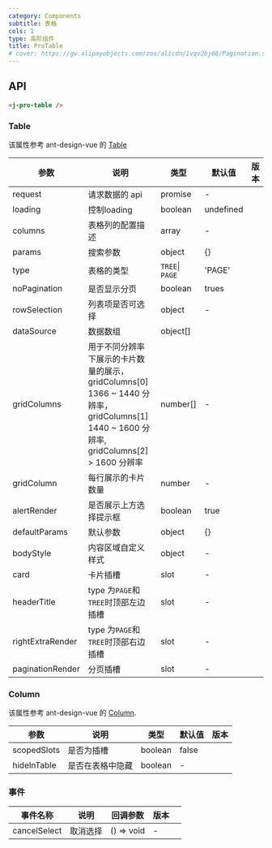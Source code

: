 ```yaml
---
category: Components
subtitle: 表格
cols: 1
type: 高阶组件
title: ProTable
# cover: https://gw.alipayobjects.com/zos/alicdn/1vqv2bj68/Pagination.svg
---
```


## API

```html
<j-pro-table />
```

### Table

该属性参考 ant-design-vue 的 [Table](https://www.antdv.com/components/table-cn#Table)

| 参数             | 说明                                                                                                                                        | 类型                        | 默认值 | 版本 |
| ---------------- | ------------------------------------------------------------------------------------------------------------------------------------------- | --------------------------- | ------ | ---- |
| request          | 请求数据的 api                                                                                                                              | promise                     | -      |      |
| loading          | 控制loading                                                                                                                           | boolean                     | undefined     |      |
| columns          | 表格列的配置描述                                                                                                                            | array                       | -      |      |
| params           | 搜索参数                                                                                                                                    | object                      | {}     |      |
| type             | 表格的类型                                                                                                                                  | `TREE`\| `PAGE` | 'PAGE' |      |
| noPagination     | 是否显示分页                                                                                                                                | boolean                     | trues  |      |
| rowSelection     | 列表项是否可选择                                                                                                                            | object                      | -      |      |
| dataSource       | 数据数组                                                                                                                                    | object\[]                   |        |      |
| gridColumns      | 用于不同分辨率下展示的卡片数量的展示，gridColumns\[0] 1366 ~ 1440 分辨率，gridColumns\[1] 1440 ~ 1600 分辨率, gridColumns\[2] > 1600 分辨率 | number[]                    | -      |      |
| gridColumn       | 每行展示的卡片数量                                                                                                                          | number                      | -      |      |
| alertRender      | 是否展示上方选择提示框                                                                                                                      | boolean                     | true   |      |
| defaultParams    | 默认参数                                                                                                                                    | object                      | {}     |      |
| bodyStyle        | 内容区域自定义样式                                                                                                                          | object                      | -      |      |
| card             | 卡片插槽                                                                                                                                    | slot                        | -      |      |
| headerTitle      | type 为`PAGE`和`TREE`时顶部左边插槽                                                                                                         | slot                        | -      |      |
| rightExtraRender | type 为`PAGE`和`TREE`时顶部右边插槽                                                                                                         | slot                        | -      |      |
| paginationRender | 分页插槽                                                                                                                                    | slot                        | -      |      |

### Column

该属性参考 ant-design-vue 的 [Column](https://www.antdv.com/components/table-cn#Column).

| 参数        | 说明             | 类型    | 默认值 | 版本 |
| ----------- | ---------------- | ------- | ------ | ---- |
| scopedSlots | 是否为插槽       | boolean | false  |      |
| hideInTable | 是否在表格中隐藏 | boolean | -      |      |

### 事件

| 事件名称     | 说明     | 回调参数   | 版本 |     |
| ------------ | -------- | ---------- | ---- | --- |
| cancelSelect | 取消选择 | () => void | -    |     |
